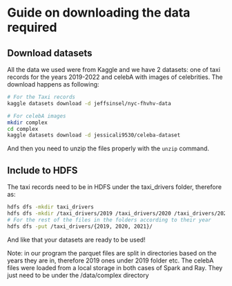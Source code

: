 # Guide on downloading the data required

## Download datasets
All the data we used were from Kaggle and we have 2 datasets: one of taxi records for the years 2019-2022 and celebA with images of celebrities. The download happens as following:
```bash
# For the Taxi records
kaggle datasets download -d jeffsinsel/nyc-fhvhv-data

# For celebA images
mkdir complex
cd complex
kaggle datasets download -d jessicali9530/celeba-dataset
```

And then you need to unzip the files properly with the `unzip` command.

## Include to HDFS
The taxi records need to be in HDFS under the taxi_drivers folder, therefore as:
```bash
hdfs dfs -mkdir taxi_drivers
hdfs dfs -mkdir /taxi_drivers/2019 /taxi_drivers/2020 /taxi_drivers/2021
# For the rest of the files in the folders according to their year
hdfs dfs -put /taxi_drivers/{2019, 2020, 2021}/
```

And like that your datasets are ready to be used!

Note: in our program the parquet files are split in directories based on the years they are in, therefore 2019 ones under 2019 folder etc. 
The celebA files were loaded from a local storage in both cases of Spark and Ray. They just need to be under the /data/complex directory